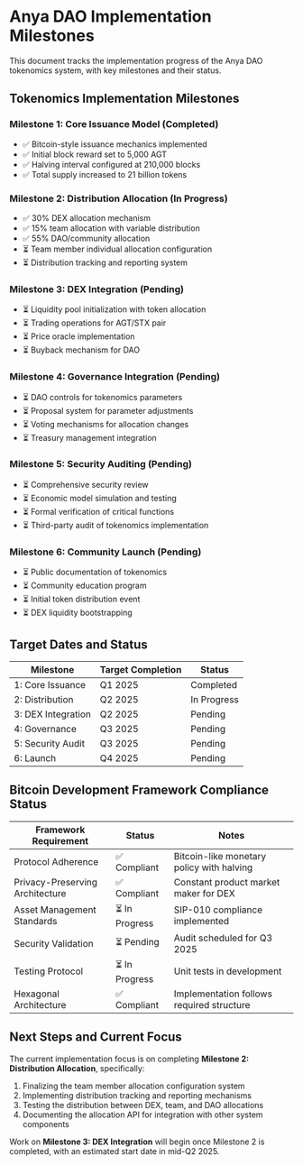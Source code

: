 # Anya DAO Implementation Milestones

This document tracks the implementation progress of the Anya DAO tokenomics system, with key milestones and their status.

## Tokenomics Implementation Milestones

### Milestone 1: Core Issuance Model (Completed)

- ✅ Bitcoin-style issuance mechanics implemented
- ✅ Initial block reward set to 5,000 AGT
- ✅ Halving interval configured at 210,000 blocks
- ✅ Total supply increased to 21 billion tokens

### Milestone 2: Distribution Allocation (In Progress)

- ✅ 30% DEX allocation mechanism
- ✅ 15% team allocation with variable distribution
- ✅ 55% DAO/community allocation
- ⏳ Team member individual allocation configuration
- ⏳ Distribution tracking and reporting system

### Milestone 3: DEX Integration (Pending)

- ⏳ Liquidity pool initialization with token allocation
- ⏳ Trading operations for AGT/STX pair
- ⏳ Price oracle implementation
- ⏳ Buyback mechanism for DAO

### Milestone 4: Governance Integration (Pending)

- ⏳ DAO controls for tokenomics parameters
- ⏳ Proposal system for parameter adjustments
- ⏳ Voting mechanisms for allocation changes
- ⏳ Treasury management integration

### Milestone 5: Security Auditing (Pending)

- ⏳ Comprehensive security review
- ⏳ Economic model simulation and testing
- ⏳ Formal verification of critical functions
- ⏳ Third-party audit of tokenomics implementation

### Milestone 6: Community Launch (Pending)

- ⏳ Public documentation of tokenomics
- ⏳ Community education program
- ⏳ Initial token distribution event
- ⏳ DEX liquidity bootstrapping

## Target Dates and Status

| Milestone | Target Completion | Status |
|-----------|-------------------|--------|
| 1: Core Issuance | Q1 2025 | Completed |
| 2: Distribution | Q2 2025 | In Progress |
| 3: DEX Integration | Q2 2025 | Pending |
| 4: Governance | Q3 2025 | Pending |
| 5: Security Audit | Q3 2025 | Pending |
| 6: Launch | Q4 2025 | Pending |

## Bitcoin Development Framework Compliance Status

| Framework Requirement | Status | Notes |
|-----------------------|--------|-------|
| Protocol Adherence | ✅ Compliant | Bitcoin-like monetary policy with halving |
| Privacy-Preserving Architecture | ✅ Compliant | Constant product market maker for DEX |
| Asset Management Standards | ⏳ In Progress | SIP-010 compliance implemented |
| Security Validation | ⏳ Pending | Audit scheduled for Q3 2025 |
| Testing Protocol | ⏳ In Progress | Unit tests in development |
| Hexagonal Architecture | ✅ Compliant | Implementation follows required structure |

## Next Steps and Current Focus

The current implementation focus is on completing **Milestone 2: Distribution Allocation**, specifically:

1. Finalizing the team member allocation configuration system
2. Implementing distribution tracking and reporting mechanisms
3. Testing the distribution between DEX, team, and DAO allocations
4. Documenting the allocation API for integration with other system components

Work on **Milestone 3: DEX Integration** will begin once Milestone 2 is completed, with an estimated start date in mid-Q2 2025.

